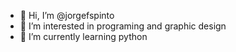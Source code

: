 - 👋 Hi, I’m @jorgefspinto
- 👀 I’m interested in programing and graphic design
- 🌱 I’m currently learning python
<!---
jorgefspinto/jorgefspinto is a ✨ special ✨ repository because its `README.md` (this file) appears on your GitHub profile.
You can click the Preview link to take a look at your changes.
--->
